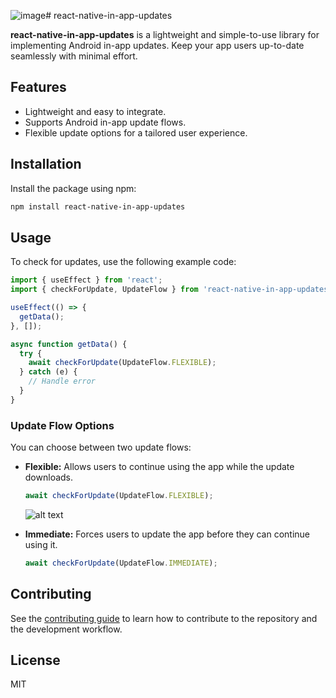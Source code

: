 ![image](https://github.com/user-attachments/assets/3577ab25-cf65-4f1e-90e1-279b9fe48d3d)# react-native-in-app-updates

**react-native-in-app-updates** is a lightweight and simple-to-use library for implementing Android in-app updates. Keep your app users up-to-date seamlessly with minimal effort.

## Features
- Lightweight and easy to integrate.
- Supports Android in-app update flows.
- Flexible update options for a tailored user experience.

## Installation

Install the package using npm:

```sh
npm install react-native-in-app-updates
```

## Usage

To check for updates, use the following example code:

```javascript
import { useEffect } from 'react';
import { checkForUpdate, UpdateFlow } from 'react-native-in-app-updates';

useEffect(() => {
  getData();
}, []);

async function getData() {
  try {
    await checkForUpdate(UpdateFlow.FLEXIBLE);
  } catch (e) {
    // Handle error
  }
}
```

### Update Flow Options

You can choose between two update flows:

- **Flexible:** Allows users to continue using the app while the update downloads.
  ```javascript
  await checkForUpdate(UpdateFlow.FLEXIBLE);
  ```

  ![alt text](https://developer.android.com/static/images/app-bundle/flexible_flow.png)

- **Immediate:** Forces users to update the app before they can continue using it.
  ```javascript
  await checkForUpdate(UpdateFlow.IMMEDIATE);
  ```

## Contributing

See the [contributing guide](CONTRIBUTING.md) to learn how to contribute to the repository and the development workflow.

## License

MIT

